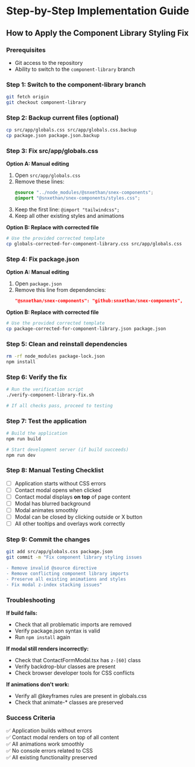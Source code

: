 # Step-by-Step Implementation Guide

## How to Apply the Component Library Styling Fix

### Prerequisites
- Git access to the repository
- Ability to switch to the `component-library` branch

### Step 1: Switch to the component-library branch
```bash
git fetch origin
git checkout component-library
```

### Step 2: Backup current files (optional)
```bash
cp src/app/globals.css src/app/globals.css.backup
cp package.json package.json.backup
```

### Step 3: Fix src/app/globals.css

**Option A: Manual editing**
1. Open `src/app/globals.css`
2. Remove these lines:
   ```css
   @source "../node_modules/@snxethan/snex-components";
   @import "@snxethan/snex-components/styles.css";
   ```
3. Keep the first line: `@import "tailwindcss";`
4. Keep all other existing styles and animations

**Option B: Replace with corrected file**
```bash
# Use the provided corrected template
cp globals-corrected-for-component-library.css src/app/globals.css
```

### Step 4: Fix package.json

**Option A: Manual editing**
1. Open `package.json`
2. Remove this line from dependencies:
   ```json
   "@snxethan/snex-components": "github:snxethan/snex-components",
   ```

**Option B: Replace with corrected file**
```bash
# Use the provided corrected template
cp package-corrected-for-component-library.json package.json
```

### Step 5: Clean and reinstall dependencies
```bash
rm -rf node_modules package-lock.json
npm install
```

### Step 6: Verify the fix
```bash
# Run the verification script
./verify-component-library-fix.sh

# If all checks pass, proceed to testing
```

### Step 7: Test the application
```bash
# Build the application
npm run build

# Start development server (if build succeeds)
npm run dev
```

### Step 8: Manual Testing Checklist
- [ ] Application starts without CSS errors
- [ ] Contact modal opens when clicked
- [ ] Contact modal displays **on top** of page content
- [ ] Modal has blurred background
- [ ] Modal animates smoothly
- [ ] Modal can be closed by clicking outside or X button
- [ ] All other tooltips and overlays work correctly

### Step 9: Commit the changes
```bash
git add src/app/globals.css package.json
git commit -m "Fix component library styling issues

- Remove invalid @source directive
- Remove conflicting component library imports
- Preserve all existing animations and styles
- Fix modal z-index stacking issues"
```

### Troubleshooting

**If build fails:**
- Check that all problematic imports are removed
- Verify package.json syntax is valid
- Run `npm install` again

**If modal still renders incorrectly:**
- Check that ContactFormModal.tsx has `z-[60]` class
- Verify backdrop-blur classes are present
- Check browser developer tools for CSS conflicts

**If animations don't work:**
- Verify all @keyframes rules are present in globals.css
- Check that animate-* classes are preserved

### Success Criteria
✅ Application builds without errors  
✅ Contact modal renders on top of all content  
✅ All animations work smoothly  
✅ No console errors related to CSS  
✅ All existing functionality preserved